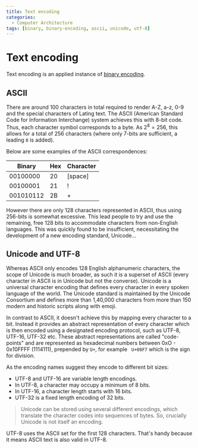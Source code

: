```yaml
---
title: Text encoding
categories:
  - Computer Architecture
tags: [binary, binary-encoding, ascii, unicode, utf-8]
---
```


# Text encoding

Text encoding is an applied instance of [binary encoding](/Electronics_and_Hardware/Binary/Binary_encoding.md).

## ASCII

There are around 100 characters in total required to render A-Z, a-z, 0-9 and the special characters of Lating text. The ASCII (American Standard Code for Information Interchange) system achieves this with 8-bit code. Thus, each character symbol corresponds to a byte. As $2^8 = 256$, this allows for a total of 256 characters (where only 7-bits are sufficient, a leading `0` is added).

Below are some examples of the ASCII correspondences:

| Binary    | Hex | Character |
| --------- | --- | --------- |
| 00100000  | 20  | [space]   |
| 00100001  | 21  | !         |
| 001010112 | 2B  | +         |

However there are only 128 characters represented in ASCII, thus using 256-bits is somewhat excessive. This lead people to try and use the remaining, free 128 bits to accommodate characters from non-English languages. This was quickly found to be insufficient, necessitating the development of a new encoding standard, Unicode...

## Unicode and UTF-8

Whereas ASCII only encodes 128 English alphanumeric characters, the scope of Unicode is much broader, as such it is a superset of ASCII (every character in ASCII is in Unicode but not the converse). Unicode is a universal character encoding that defines every character in every spoken language of the world. The Unicode standard is maintained by the Unicode Consortium and defines more than 1,40,000 characters from more than 150 modern and historic scripts along with emoji.

In contrast to ASCII, it doesn't achieve this by mapping every character to a bit. Instead it provides an abstract representation of every character which is then encoded using a designated encoding protocol, such as UTF-8, UTF-16, UTF-32 etc. These abstract representations are called "code-points" and are represented as hexadecimal numbers between 0xO - 0x10FFFF (1114111), prepended by `U+`, for example ` U+00F7` which is the sign for division.

As the encoding names suggest they encode to different bit sizes:

- UTF-8 and UTF-16 are variable length encodings.
- In UTF-8, a character may occupy a minimum of 8 bits.
- In UTF-16, a character length starts with 16 bits.
- UTF-32 is a fixed length encoding of 32 bits.

> Unicode can be stored using several different encodings, which translate the character codes into sequences of bytes. So, crucially Unicode is not itself an encoding.

UTF-8 uses the ASCII set for the first 128 characters. That's handy because it means ASCII text is also valid in UTF-8.

